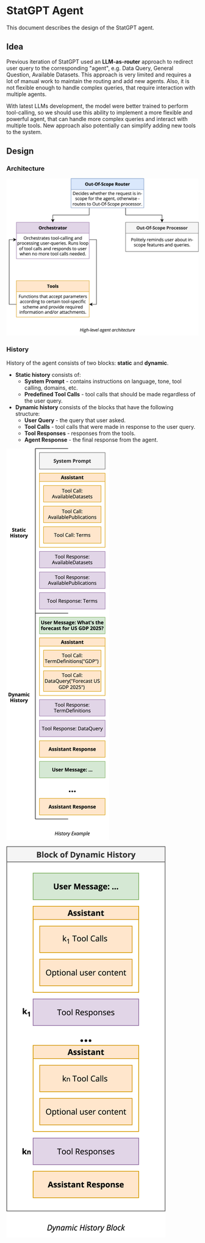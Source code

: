 # StatGPT Agent

This document describes the design of the StatGPT agent.

## Idea

Previous iteration of StatGPT used an **LLM-as-router** approach to redirect user query to the corresponding "agent", e.g.
Data Query, General Question, Available Datasets. This approach is very limited and requires a lot of manual work to
maintain the routing and add new agents. Also, it is not flexible enough to handle complex queries, that require
interaction with multiple agents.

With latest LLMs development, the model were better trained to perform tool-calling, so we should use this ability to
implement a more flexible and powerful agent, that can handle more complex queries and interact with multiple tools.
New approach also potentially can simplify adding new tools to the system.

## Design

### Architecture

![High-level architecture](./content/agent_high_level.svg)

### History

History of the agent consists of two blocks: **static** and **dynamic**.

* **Static history** consists of:
  * **System Prompt** - contains instructions on language, tone, tool calling, domains, etc.
  * **Predefined Tool Calls** - tool calls that should be made regardless of the user query.
* **Dynamic history** consists of the blocks that have the following structure:
  * **User Query** - the query that user asked.
  * **Tool Calls** - tool calls that were made in response to the user query.
  * **Tool Responses** - responses from the tools.
  * **Agent Response** - the final response from the agent.

![History example](./content/history_example.svg)

![Dynamic history block](./content/dynamic_history_block.svg)
